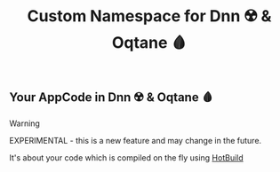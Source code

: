 ﻿---
uid: AppCode
summary: The starting point for your code in your App for both Dnn ☢️ & Oqtane 🩸.
title: Custom Namespace for Dnn ☢️ & Oqtane 🩸
---

## Your AppCode in Dnn ☢️ & Oqtane 🩸

> [!WARNING]
> EXPERIMENTAL - this is a new feature and may change in the future.
>
> It's about your code which is compiled on the fly using [HotBuild](xref:Guides.HotBuild.Index)
